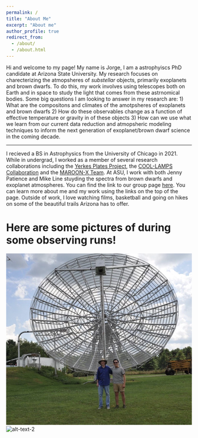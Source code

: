 ```yaml
---
permalink: /
title: "About Me"
excerpt: "About me"
author_profile: true
redirect_from: 
  - /about/
  - /about.html
---
```


Hi and welcome to my page! My name is Jorge, I am a astrophyiscs PhD candidate at Arizona State University. My research focuses on charecterizing the atmopsheres of *substellar* objects, primarily exoplanets and brown dwarfs. To do this, my work involves using telescopes both on Earth and in space to study the light that comes from these astrnomical bodies. Some big questions I am looking to answer in my research are: 1) What are the compositons and climates of the amotpsheres of exoplanets and brown dwarfs 2) How do these observables change as a function of effective temperature or gravity in of these objects 3) How can we use what we learn from our current data reduction and atmopsheric modeling techniques to inform the next generation of exoplanet/brown dwarf science in the coming decade. 


------

I recieved a BS in Astrophysics from the University of Chicago in 2021. While in undergrad, I worked as a member of several research collaborations including the [Yerkes Plates Project](https://iopscience.iop.org/article/10.1088/1538-3873/abec20/pdf), the [COOL-LAMPS Collaboration](https://iopscience.iop.org/article/10.3847/1538-4357/abcb86/pdf) and the [MAROON-X Team](http://www.maroonx.science/). At ASU, I work with both Jenny Patience and Mike Line stuyding the spectra from brown dwarfs and exoplanet atmospheres. You can find the link to our group page [here](https://sites.google.com/a/asu.edu/michael-line-asu/welcome). You can learn more about me and my work using the links on the top of the page. Outside of work, I love watching films, basketball and going on hikes on some of the beautiful trails Arizona has to offer.



# Here are some pictures of during some observing runs! 

![alt-text-1](../images/ERIRA.png "title-1") ![alt-text-2](../images/MMT.png "title-2")
